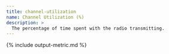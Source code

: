 ```yaml
---
title: channel-utilization
name: Channel Utilization (%)
description: >
  The percentage of time spent with the radio transmitting.
---
```


{% include output-metric.md %}

